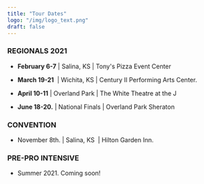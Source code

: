 ```yaml
---
title: "Tour Dates"
logo: "/img/logo_text.png"
draft: false
---
```


### REGIONALS 2021

*  **February 6-7** | Salina, KS   |    Tony's Pizza Event Center
  
*  **March 19-21**  | Wichita, KS   |   Century II Performing Arts Center.
  
*  **April 10-11** | Overland Park   |   The White Theatre at the J

*  **June 18-20.** | National Finals   |   Overland Park Sheraton

### CONVENTION 
* November 8th.  |  Salina, KS  | Hilton Garden Inn.

### PRE-PRO INTENSIVE
* Summer 2021. Coming soon!